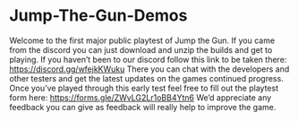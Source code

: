 # Jump-The-Gun-Demos

Welcome to the first major public playtest of Jump the Gun. If you came from the discord you can just download and unzip the builds and get to playing. If you haven’t been to our discord follow this link to be taken there: https://discord.gg/wfejkKWuku There you can chat with the developers and other testers and get the latest updates on the games continued progress. Once you’ve played through this early test feel free to fill out the playtest form here: https://forms.gle/ZWvLG2Lr1oBB4Ytn6 We’d appreciate any feedback you can give as feedback will really help to improve the game.

